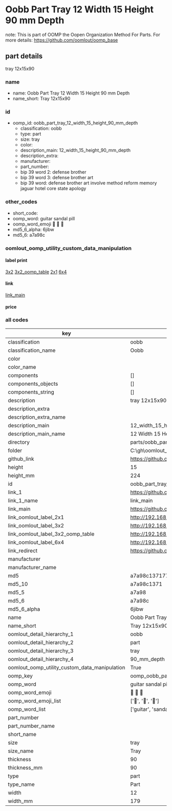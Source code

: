 # Oobb Part Tray 12 Width 15 Height 90 mm Depth  

note: This is part of OOMP the Oopen Organization Method For Parts. For more details: https://github.com/oomlout/oomp_base

##  part details
  



tray 12x15x90



### name
* name: Oobb Part Tray 12 Width 15 Height 90 mm Depth
* name_short: Tray 12x15x90 
### id
* oomp_id: oobb_part_tray_12_width_15_height_90_mm_depth
  * classification: oobb
  * type: part
  * size: tray
  * color: 
  * description_main: 12_width_15_height_90_mm_depth
  * description_extra: 
  * manufacturer: 
  * part_number: 
  * bip 39 word 2: defense brother
  * bip 39 word 3: defense brother art
  * bip 39 word: defense brother art involve method reform memory jaguar hotel core state apology

### other_codes
* short_code: 
* oomp_word: guitar sandal pill
* oomp_word_emoji :guitar: :sandal: :pill:
* md5_6_alpha: 6jibw
* md5_6: a7a98c






### oomlout_oomp_utility_custom_data_manipulation
#### label print
[3x2](http://192.168.1.245:1112/?label=oomp%206jibw)
[3x2_oomp_table](http://192.168.1.108:1112/?label=oomp%206jibw)
[2x1](http://192.168.1.242:1112/?label=oomp%206jibw)
[6x4](http://192.168.1.55:1112/?label=oomp%206jibw)    

#### link

[link_main](https://github.com/oomlout/oomlout_oobb_version_4_generated_parts/tree/main/navigation_oomp/oobb/part/tray/12_width_15_height_90_mm_depth/part)                              

#### price







### all codes 
| key | value |  
| --- | --- |  
| classification | oobb |  
| classification_name | Oobb |  
| color |  |  
| color_name |  |  
| components | [] |  
| components_objects | [] |  
| components_string | [] |  
| description | tray 12x15x90 |  
| description_extra |  |  
| description_extra_name |  |  
| description_main | 12_width_15_height_90_mm_depth |  
| description_main_name | 12 Width 15 Height 90 mm Depth |  
| directory | parts/oobb_part_tray_12_width_15_height_90_mm_depth |  
| folder | C:\gh\oomlout_oobb_version_4_generated_parts\parts\oobb_part_tray_12_width_15_height_90_mm_depth |  
| github_link | https://github.com/oomlout/oomlout_oomp_part_src/tree/main/parts/oobb_part_tray_12_width_15_height_90_mm_depth |  
| height | 15 |  
| height_mm | 224 |  
| id | oobb_part_tray_12_width_15_height_90_mm_depth |  
| link_1 | https://github.com/oomlout/oomlout_oobb_version_4_generated_parts/tree/main/navigation_oomp/oobb/part/tray/12_width_15_height_90_mm_depth/part |  
| link_1_name | link_main |  
| link_main | https://github.com/oomlout/oomlout_oobb_version_4_generated_parts/tree/main/navigation_oomp/oobb/part/tray/12_width_15_height_90_mm_depth/part |  
| link_oomlout_label_2x1 | http://192.168.1.242:1112/?label=oomp%206jibw |  
| link_oomlout_label_3x2 | http://192.168.1.245:1112/?label=oomp%206jibw |  
| link_oomlout_label_3x2_oomp_table | http://192.168.1.108:1112/?label=oomp%206jibw |  
| link_oomlout_label_6x4 | http://192.168.1.55:1112/?label=oomp%206jibw |  
| link_redirect | https://github.com/oomlout/oomlout_oobb_version_4_generated_parts/tree/main/parts/oobb_tray_12_15_90 |  
| manufacturer |  |  
| manufacturer_name |  |  
| md5 | a7a98c137177315ed1461762198739cb |  
| md5_10 | a7a98c1371 |  
| md5_5 | a7a98 |  
| md5_6 | a7a98c |  
| md5_6_alpha | 6jibw |  
| name | Oobb Part Tray 12 Width 15 Height 90 mm Depth |  
| name_short | Tray 12x15x90  |  
| oomlout_detail_hierarchy_1 | oobb |  
| oomlout_detail_hierarchy_2 | part |  
| oomlout_detail_hierarchy_3 | tray |  
| oomlout_detail_hierarchy_4 | 90_mm_depth |  
| oomlout_oomp_utility_custom_data_manipulation | True |  
| oomp_key | oomp_oobb_part_tray_12_width_15_height_90_mm_depth |  
| oomp_word | guitar sandal pill |  
| oomp_word_emoji | :guitar: :sandal: :pill: |  
| oomp_word_emoji_list | [':guitar:', ':sandal:', ':pill:'] |  
| oomp_word_list | ['guitar', 'sandal', 'pill'] |  
| part_number |  |  
| part_number_name |  |  
| short_name |  |  
| size | tray |  
| size_name | Tray |  
| thickness | 90 |  
| thickness_mm | 90 |  
| type | part |  
| type_name | Part |  
| width | 12 |  
| width_mm | 179 |  
